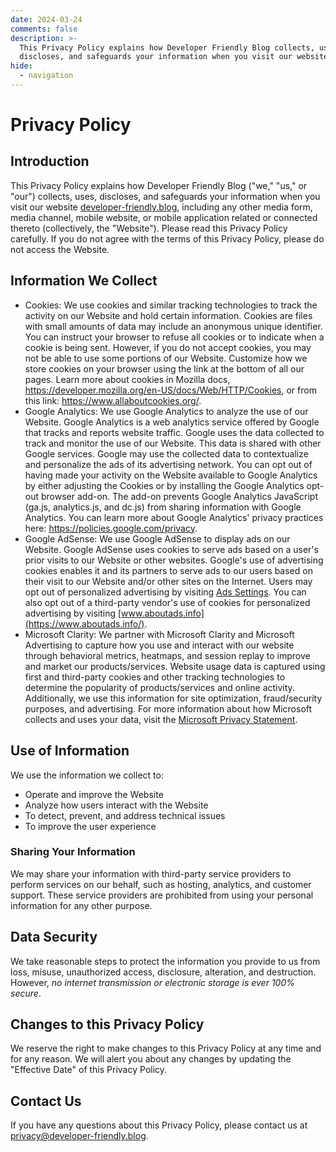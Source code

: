 ```yaml
---
date: 2024-03-24
comments: false
description: >-
  This Privacy Policy explains how Developer Friendly Blog collects, uses,
  discloses, and safeguards your information when you visit our website.
hide:
  - navigation
---
```


# Privacy Policy

## Introduction

This Privacy Policy explains how Developer Friendly Blog ("we," "us," or "our")
collects, uses, discloses, and safeguards your information when you visit our
website [developer-friendly.blog](./index.md), including any other media form,
media channel, mobile website, or mobile application related or connected
thereto (collectively, the "Website"). Please read this Privacy Policy
carefully. If you do not agree with the terms of this Privacy Policy, please do
not access the Website.

## Information We Collect

- Cookies: We use cookies and similar tracking technologies to track the
  activity on our Website and hold certain information. Cookies are files with
  small amounts of data may include an anonymous unique identifier. You can
  instruct your browser to refuse all cookies or to indicate when a cookie is
  being sent. However, if you do not accept cookies, you may not be able to use
  some portions of our Website. Customize how we store cookies on your browser
  using the link at the bottom of all our pages. Learn more about cookies in
  Mozilla docs, https://developer.mozilla.org/en-US/docs/Web/HTTP/Cookies, or
  from this link: https://www.allaboutcookies.org/.
- Google Analytics: We use Google Analytics to analyze the use of our Website.
  Google Analytics is a web analytics service offered by Google that tracks and
  reports website traffic. Google uses the data collected to track and monitor
  the use of our Website. This data is shared with other Google services.
  Google may use the collected data to contextualize and personalize the ads of
  its advertising network. You can opt out of having made your activity on the
  Website available to Google Analytics by either adjusting the Cookies or by
  installing the Google Analytics opt-out browser add-on. The add-on prevents
  Google Analytics JavaScript (ga.js, analytics.js, and dc.js) from sharing
  information with Google Analytics. You can learn more about Google Analytics'
  privacy practices here: https://policies.google.com/privacy.
- Google AdSense: We use Google AdSense to display ads on our Website. Google
  AdSense uses cookies to serve ads based on a user's prior visits to our
  Website or other websites. Google's use of advertising cookies enables it and
  its partners to serve ads to our users based on their visit to our Website
  and/or other sites on the Internet. Users may opt out of personalized
  advertising by visiting [Ads Settings](https://www.google.com/settings/ads).
  You can also opt out of a third-party vendor's use of cookies for
  personalized advertising by visiting
  [www.aboutads.info](https://www.aboutads.info/).
- Microsoft Clarity: We partner with Microsoft Clarity and Microsoft
  Advertising to capture how you use and interact with our website through
  behavioral metrics, heatmaps, and session replay to improve and market our
  products/services. Website usage data is captured using first and third-party
  cookies and other tracking technologies to determine the popularity of
  products/services and online activity. Additionally, we use this information
  for site optimization, fraud/security purposes, and advertising. For more
  information about how Microsoft collects and uses your data, visit the
  [Microsoft Privacy Statement].

## Use of Information

We use the information we collect to:

- Operate and improve the Website
- Analyze how users interact with the Website
- To detect, prevent, and address technical issues
- To improve the user experience

### Sharing Your Information

We may share your information with third-party service providers to perform
services on our behalf, such as hosting, analytics, and customer support. These
service providers are prohibited from using your personal information for any
other purpose.

## Data Security

We take reasonable steps to protect the information you provide to us from
loss, misuse, unauthorized access, disclosure, alteration, and destruction.
However, _no internet transmission or electronic storage is ever 100% secure_.

## Changes to this Privacy Policy

We reserve the right to make changes to this Privacy Policy at any time and for
any reason. We will alert you about any changes by updating the
"Effective Date" of this Privacy Policy.

## Contact Us

If you have any questions about this Privacy Policy, please contact us at
<privacy@developer-friendly.blog>.

[Microsoft Privacy Statement]: https://privacy.microsoft.com/privacystatement
